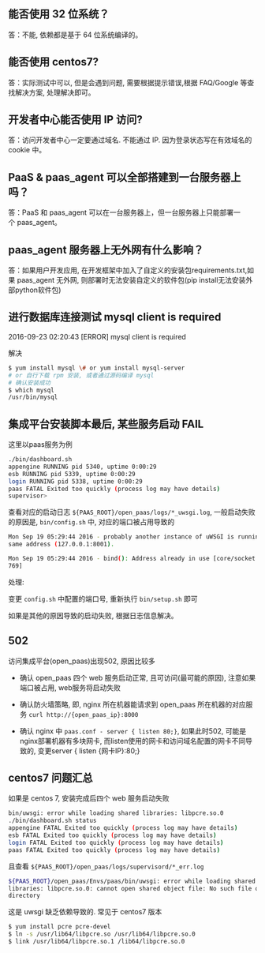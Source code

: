 ## 能否使用 32 位系统？
答：不能, 依赖都是基于 64 位系统编译的。

## 能否使用 centos7?
答：实际测试中可以, 但是会遇到问题, 需要根据提示错误,根据 FAQ/Google 等查找解决方案, 处理解决即可。

## 开发者中心能否使用 IP 访问?
答：访问开发者中心一定要通过域名. 不能通过 IP. 因为登录状态写在有效域名的 cookie 中。

## PaaS & paas_agent 可以全部搭建到一台服务器上吗？
答：PaaS 和 paas_agent 可以在一台服务器上，但一台服务器上只能部署一个 paas_agent。

## paas_agent 服务器上无外网有什么影响？
答：如果用户开发应用, 在开发框架中加入了自定义的安装包requirements.txt,如果 paas_agent 无外网, 则部署时无法安装自定义的软件包(pip install无法安装外部python软件包)

## 进行数据库连接测试 mysql client is required
2016-09-23 02:20:43 [ERROR] mysql client is required

解决
```bash
$ yum install mysql \# or yum install mysql-server
# or 自行下载 rpm 安装, 或者通过源码编译 mysql
# 确认安装成功
$ which mysql
/usr/bin/mysql
```

## 集成平台安装脚本最后, 某些服务启动 FAIL

这里以paas服务为例

```bash
./bin/dashboard.sh
appengine RUNNING pid 5340, uptime 0:00:29
esb RUNNING pid 5339, uptime 0:00:29
login RUNNING pid 5338, uptime 0:00:29
paas FATAL Exited too quickly (process log may have details)
supervisor>
```

查看对应的启动日志 `${PAAS_ROOT}/open_paas/logs/*_uwsgi.log`,
一般启动失败的原因是, `bin/config.sh` 中, 对应的端口被占用导致的

```bash
Mon Sep 19 05:29:44 2016 - probably another instance of uWSGI is running on the
same address (127.0.0.1:8001).

Mon Sep 19 05:29:44 2016 - bind(): Address already in use [core/socket.c line
769]
```

处理:

变更 `config.sh` 中配置的端口号, 重新执行 `bin/setup.sh` 即可

如果是其他的原因导致的启动失败, 根据日志信息解决。

## 502

访问集成平台(open_paas)出现502, 原因比较多

-   确认 open_paas 四个 web 服务启动正常, 且可访问(最可能的原因),
    注意如果端口被占用, web服务将启动失败

-   确认防火墙策略, 即, nginx 所在机器能请求到 open_paas 所在机器的对应服务 `curl http://{open_paas_ip}:8000`

-   确认 nginx 中 `paas.conf - server { listen 80;}`, 如果此时502,
    可能是nginx部署机器有多块网卡,
    而listen使用的网卡和访问域名配置的网卡不同导致的, 变更server { listen
    {网卡IP}:80;}

## centos7 问题汇总

如果是 centos 7, 安装完成后四个 web 服务启动失败

```bash
bin/uwsgi: error while loading shared libraries: libpcre.so.0
./bin/dashboard.sh status
appengine FATAL Exited too quickly (process log may have details)
esb FATAL Exited too quickly (process log may have details)
login FATAL Exited too quickly (process log may have details)
paas FATAL Exited too quickly (process log may have details)
```

且查看 `${PAAS_ROOT}/open_paas/logs/supervisord/*_err.log`

```bash
${PAAS_ROOT}/open_paas/Envs/paas/bin/uwsgi: error while loading shared
libraries: libpcre.so.0: cannot open shared object file: No such file or
directory
```

这是 uwsgi 缺乏依赖导致的. 常见于 centos7 版本

```bash
$ yum install pcre pcre-devel
$ ln -s /usr/lib64/libpcre.so /usr/lib64/libpcre.so.0
$ link /usr/lib64/libpcre.so.1 /lib64/libpcre.so.0
```
